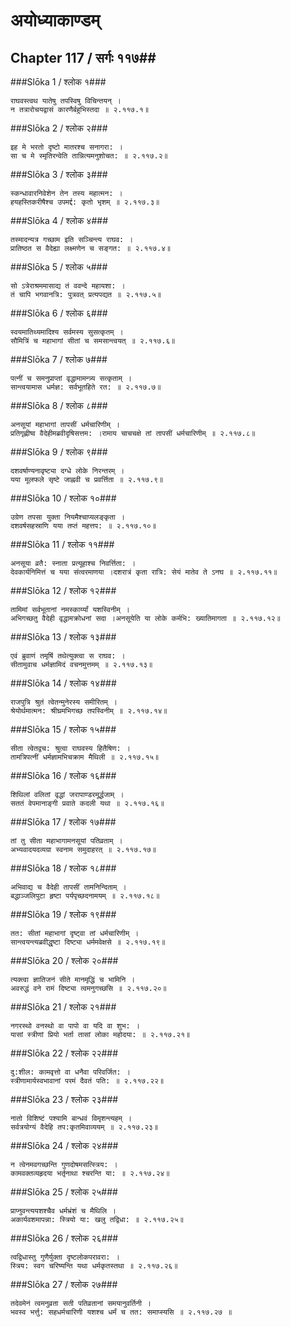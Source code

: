 अयोध्याकाण्डम्
===============================


## Chapter 117  / सर्गः ११७##


###Slōka 1 / श्लोक १###


    राघवस्त्वथ यातेषु तपस्विषु विचिन्तयन् ।
    न तत्रारोचयद्वासं कारणैर्बहुभिस्तदा ॥ २.११७.१॥


###Slōka 2 / श्लोक २###


    इह मे भरतो दृष्टो मातरश्च सनागरा: ।
    सा च मे स्मृतिरन्वेति तान्नित्यमनुशोचत: ॥ २.११७.२॥


###Slōka 3 / श्लोक ३###


    स्कन्धावारनिवेशेन तेन तस्य महात्मन: ।
    हयहस्तिकरीषैश्च उपमर्द्द: कृतो भृशम् ॥ २.११७.३॥


###Slōka 4 / श्लोक ४###


    तस्मादन्यत्र गच्छाम इति सञ्चिन्त्य राघव: ।
    प्रातिष्ठत स वैदेह्या लक्ष्मणेन च सङ्गत: ॥ २.११७.४॥


###Slōka 5 / श्लोक ५###


    सो ऽत्रेराश्रममासाद्य तं ववन्दे महायशा: ।
    तं चापि भगवानत्रि: पुत्रवत् प्रत्यपद्यत ॥ २.११७.५॥


###Slōka 6 / श्लोक ६###


    स्वयमातिथ्यमादिश्य सर्वमस्य सुसत्कृतम् ।
    सौमित्रिं च महाभागां सीतां च समसान्त्वयत् ॥ २.११७.६॥


###Slōka 7 / श्लोक ७###


    पत्नीं च समनुप्राप्तां वृद्धामामन्त्र्य सत्कृताम् ।
    सान्त्वयामास धर्मज्ञ: सर्वभूतहिते रत: ॥ २.११७.७॥


###Slōka 8 / श्लोक ८###


    अनसूयां महाभागां तापसीं धर्मचारिणीम् ।
    प्रतिगृह्णीष्व वैदेहीमब्रवीदृषिसत्तम: ।रामाय चाचचक्षे तां तापसीं धर्मचारिणीम् ॥ २.११७.८॥


###Slōka 9 / श्लोक ९###


    दशवर्षाण्यनावृष्ट्या दग्धे लोके निरन्तरम् ।
    यया मूलफले सृष्टे जाह्नवी च प्रवर्त्तिता ॥ २.११७.९॥


###Slōka 10 / श्लोक १०###


    उग्रेण तपसा युक्ता नियमैश्चाप्यलङ्कृता ।
    दशवर्षसहस्राणि यया तप्तं महत्तप: ॥ २.११७.१०॥


###Slōka 11 / श्लोक ११###


    अनसूया व्रतै: स्नाता प्रत्यूहाश्च निवर्त्तिता: ।
    देवकार्यनिमित्तं च यया संत्वरमाणया ।दशरात्रं कृता रात्रि: सेयं मातेव ते ऽनघ ॥ २.११७.११॥


###Slōka 12 / श्लोक १२###


    तामिमां सर्वभूतानां नमस्कार्य्यां यशस्विनीम् ।
    अभिगच्छतु वैदेही वृद्धामक्रोधनां सदा ।अनसूयेति या लोके कर्मभि: ख्यातिमागता ॥ २.११७.१२॥


###Slōka 13 / श्लोक १३###


    एवं ब्रुवाणं तमृषिं तथेत्युक्त्वा स राघव: ।
    सीतामुवाच धर्मज्ञामिदं वचनमुत्तमम् ॥ २.११७.१३॥


###Slōka 14 / श्लोक १४###


    राजपुत्रि श्रुतं त्वेतन्मुनेरस्य समीरितम् ।
    श्रेयोर्थमात्मन: श्रीघ्रमभिगच्छ तपस्विनीम् ॥ २.११७.१४॥


###Slōka 15 / श्लोक १५###


    सीता त्वेतद्वच: श्रुत्वा राघवस्य हितैषिण: ।
    तामत्रिपत्नीं धर्मज्ञामभिचक्राम मैथिली ॥ २.११७.१५॥


###Slōka 16 / श्लोक १६###


    शिथिलां वलितां वृद्धां जरापाण्डरमूर्द्धजाम् ।
    सततं वेपमानाङ्गी प्रवाते कदली यथा ॥ २.११७.१६॥


###Slōka 17 / श्लोक १७###


    तां तु सीता महाभागामनसूयां पतिव्रताम् ।
    अभ्यवादयदव्यग्रा स्वनाम समुदाहरत् ॥ २.११७.१७॥


###Slōka 18 / श्लोक १८###


    अभिवाद्य च वैदेही तापसीं तामनिन्दिताम् ।
    बद्धाञ्जलिपुटा हृष्टा पर्यपृच्छदनामयम् ॥ २.११७.१८॥


###Slōka 19 / श्लोक १९###


    तत: सीतां महाभागां दृष्ट्वा तां धर्मचारिणीम् ।
    सान्त्वयन्त्यब्रवीद्धृष्टा दिष्ट्या धर्ममवेक्षसे ॥ २.११७.१९॥


###Slōka 20 / श्लोक २०###


    त्यक्त्वा ज्ञातिजनं सीते मानमृद्धिं च भामिनि ।
    अवरुद्धं वने रामं दिष्ट्या त्वमनुगच्छसि ॥ २.११७.२०॥


###Slōka 21 / श्लोक २१###


    नगरस्थो वनस्थो वा पापो वा यदि वा शुभ: ।
    यासां स्त्रीणां प्रियो भर्ता तासां लोका महोदया: ॥ २.११७.२१॥


###Slōka 22 / श्लोक २२###


    दु:शील: कामवृत्तो वा धनैवा परिवर्जित: ।
    स्त्रीणामार्यस्वभावानां परमं दैवतं पति: ॥ २.११७.२२॥


###Slōka 23 / श्लोक २३###


    नातो विशिष्टं पश्यामि बान्धवं विमृशन्त्यहम् ।
    सर्वत्रयोग्यं वैदेहि तप:कृतमिवाव्ययम् ॥ २.११७.२३॥


###Slōka 24 / श्लोक २४###


    न त्वेनमवगच्छन्ति गुणदोषमसत्स्त्रिय: ।
    कामवक्तव्यहृदया भर्तृनाथा श्चरन्ति या: ॥ २.११७.२४॥


###Slōka 25 / श्लोक २५###


    प्राप्नुवन्त्ययशश्चैव धर्मभ्रंशं च मैथिलि ।
    अकार्यवशमापन्ना: स्त्रियो या: खलु तद्विधा: ॥ २.११७.२५॥


###Slōka 26 / श्लोक २६###


    त्वद्विधास्तु गुणैर्युक्ता दृष्टलोकपरावरा: ।
    स्त्रिय: स्वग चरिष्यन्ति यथा धर्मकृतस्तथा ॥ २.११७.२६॥


###Slōka 27 / श्लोक २७###


    तदेवमेनं त्वमनुव्रता सती पतिव्रतानां समयानुवर्तिनी ।
    भवस्व भर्त्तु: सहधर्मचारिणी यशश्च धर्मं च तत: समाप्स्यसि ॥ २.११७.२७ ॥


